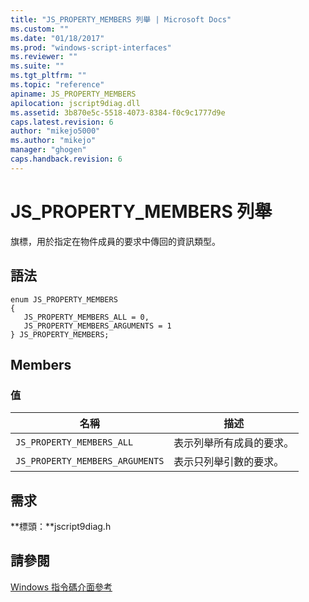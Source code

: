 ```yaml
---
title: "JS_PROPERTY_MEMBERS 列舉 | Microsoft Docs"
ms.custom: ""
ms.date: "01/18/2017"
ms.prod: "windows-script-interfaces"
ms.reviewer: ""
ms.suite: ""
ms.tgt_pltfrm: ""
ms.topic: "reference"
apiname: JS_PROPERTY_MEMBERS
apilocation: jscript9diag.dll
ms.assetid: 3b870e5c-5518-4073-8384-f0c9c1777d9e
caps.latest.revision: 6
author: "mikejo5000"
ms.author: "mikejo"
manager: "ghogen"
caps.handback.revision: 6
---
```

# JS_PROPERTY_MEMBERS 列舉
旗標，用於指定在物件成員的要求中傳回的資訊類型。  
  
## 語法  
  
```  
enum JS_PROPERTY_MEMBERS  
{  
   JS_PROPERTY_MEMBERS_ALL = 0,  
   JS_PROPERTY_MEMBERS_ARGUMENTS = 1  
} JS_PROPERTY_MEMBERS;  
```  
  
## Members  
  
### 值  
  
|名稱|描述|  
|--------|--------|  
|`JS_PROPERTY_MEMBERS_ALL`|表示列舉所有成員的要求。|  
|`JS_PROPERTY_MEMBERS_ARGUMENTS`|表示只列舉引數的要求。|  
  
## 需求  
 **標頭：**jscript9diag.h  
  
## 請參閱  
 [Windows 指令碼介面參考](../../winscript/reference/windows-script-interfaces-reference.md)